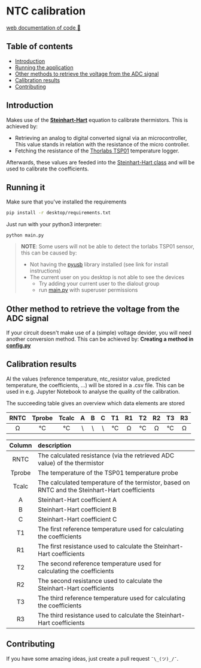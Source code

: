 # NTC calibration

[web documentation of code 🍾](https://jonasvdd.github.io/NTC-calibration/)

## Table of contents

* [Introduction](#introduction)
* [Running the application](#running-it)
* [Other methods to retrieve the voltage from the ADC signal](#other-method-to-retrieve-the-voltage-from-the-adc-signal)
* [Calibration results](#calibration-results)
* [Contributing](#contributing)


## Introduction

Makes use of the [**Steinhart-Hart**](https://www.wikiwand.com/en/Steinhart%E2%80%93Hart_equation) equation to calibrate thermistors. This is achieved by:

* Retrieving an analog to digital converted signal via an microcontroller, This value stands in relation with the resistance of the micro controller.
* Fetching the resistance of the [Thorlabs TSP01]() temperature logger.

Afterwards, these values are feeded into the [Steinhart-Hart class](desktop/SteinhartHart.py) and will be used to calibrate the coefficients.

## Running it

Make sure that you've installed the requirements

```bash
pip install -r desktop/requirements.txt
```

Just run with your python3 interpreter:
```
python main.py
```

>**NOTE**: Some users will not be able to detect the torlabs TSP01 sensor, this can be caused by:
> * Not having the [pyusb](https://pypi.org/project/pyusb/) library installed (see link for install instructions)
> * The current user on you desktop is not able to see the devices
>   * Try adding your current user to the dialout group
>   * run [main.py](desktop/main.py) with superuser permissions


## Other method to retrieve the voltage from the ADC signal

If your circuit doesn't make use of a (simple) voltage devider, you will need another conversion method. This can be achieved by: **Creating a method in [config.py](desktop/config.py)**

## Calibration results

Al the values (reference temperature, ntc_resistor value, predicted temperature, the coefficients, ...) will be stored in a .csv file.
This can be used in e.g. Jupyter Notebook to analyse the quality of the calibration.

The succeeding table gives an overview which data elements are stored


RNTC | Tprobe | Tcalc | A | B | C | T1 | R1 | T2 | R2 | T3| R3
|:--:|:--:|:--:|:--:|:--:|:--:|:--:|:--:|:--:|:--:|:--:|:--:|
Ω | °C | °C | \ | \ | \ | °C | Ω | °C | Ω | °C | Ω

Column | description
|:--:|:--|
RNTC | The calculated resistance (via the retrieved ADC value) of the thermistor
Tprobe | The temperature of the TSP01 temperature probe
Tcalc | The calculated temperature of the termistor, based on RNTC and the Steinhart-Hart coefficients
A | Steinhart-Hart coefficient A 
B | Steinhart-Hart coefficient B
C | Steinhart-Hart coefficient C
T1 | The first reference temperature used for calculating the coefficients
R1 | The first resistance used to calculate the Steinhart-Hart coefficients
T2 | The second reference temperature used for calculating the coefficients
R2 | The second resistance used to calculate the Steinhart-Hart coefficients
T3 | The third reference temperature used for calculating the coefficients
R3 | The third resistance used to calculate the Steinhart-Hart coefficients

## Contributing
If you have some amazing ideas, just create a pull request `¯\_(ツ)_/¯`. 
